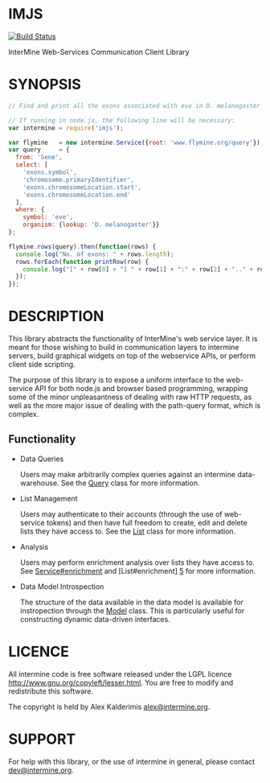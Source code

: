 IMJS
====

[![Build Status][status]][ci]

InterMine Web-Services Communication Client Library

SYNOPSIS
========

<!-- Execute scripts in the synopsis with test/check-synopsis.sh -->
```javascript
// Find and print all the exons associated with eve in D. melanogaster

// If running in node.js, the following line will be necessary:
var intermine = require('imjs');

var flymine   = new intermine.Service({root: 'www.flymine.org/query'});
var query     = {
  from: 'Gene',
  select: [
    'exons.symbol',
    'chromosome.primaryIdentifier',
    'exons.chromosomeLocation.start',
    'exons.chromosomeLocation.end'
  ],
  where: {
    symbol: 'eve',
    organism: {lookup: 'D. melanogaster'}}
};

flymine.rows(query).then(function(rows) {
  console.log("No. of exons: " + rows.length);
  rows.forEach(function printRow(row) {
    console.log("[" + row[0] + "] " + row[1] + ":" + row[2] + ".." + row[3]);
  });
});
```

DESCRIPTION
===========

This library abstracts the functionality of InterMine's web service layer. It is meant for
those wishing to build in communication layers to intermine servers, build graphical widgets
on top of the webservice APIs, or perform client side scripting.

The purpose of this library is to expose a uniform interface to the web-service API for both
node.js and browser based programming, wrapping some of the minor unpleasantness of dealing with
raw HTTP requests, as well as the more major issue of dealing with the path-query format, which
is complex.

Functionality
--------------

 * Data Queries

   Users may make arbitrarily complex queries against an intermine data-warehouse. See the
   [Query][3] class for more information.

 * List Management

   Users may authenticate to their accounts (through the use of web-service tokens) and then
   have full freedom to create, edit and delete lists they have access to. See the [List][2] class 
   for more information.

 * Analysis

   Users may perform enrichment analysis over lists they have access to. See [Service#enrichment][4]
   and [List#enrichment] [5] for more information.

 * Data Model Introspection

   The structure of the data available in the data model is available for instropection through
   the [Model][1] class. This is particularly useful for constructing dynamic data-driven interfaces.

LICENCE
=======

All intermine code is free software released under the LGPL licence <http://www.gnu.org/copyleft/lesser.html>.
You are free to modify and redistribute this software.

The copyright is held by Alex Kalderimis <alex@intermine.org>.

SUPPORT
=======

For help with this library, or the use of intermine in general, please contact <dev@intermine.org>.

[status]: https://travis-ci.org/alexkalderimis/imjs.svg?branch=master
[ci]: https://travis-ci.org/alexkalderimis/imjs
[1]: classes/Model.html
[2]: classes/List.html
[3]: classes/Query.html
[4]: classes/Service.html#enrichment-instance
[5]: classes/List.html#enrichment-instance
